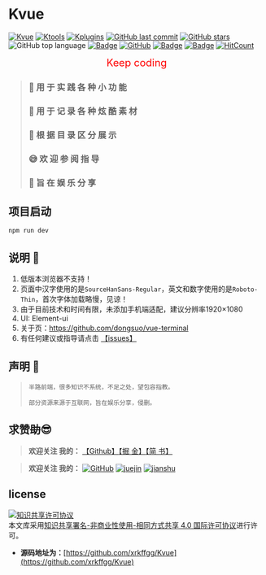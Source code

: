 # Kvue
[![Kvue](https://img.shields.io/badge/%E2%9D%A4-Kvue-brightgreen?style=flat-square)](https://github.com/xrkffgg/Kvue)
[![Ktools](https://img.shields.io/badge/%E2%9D%A4-Ktools-blue?style=flat-square)](https://github.com/xrkffgg/Ktools)
[![Kplugins](https://img.shields.io/badge/%E2%9D%A4-Kplugins-blueviolet?style=flat-square)](https://github.com/xrkffgg/Kplugins)
[![GitHub last commit](https://img.shields.io/github/last-commit/xrkffgg/Kvue.svg?color=red&style=flat-square)](https://github.com/xrkffgg/Kvue/commits)
[![GitHub stars](https://img.shields.io/github/stars/xrkffgg/Kvue.svg?style=flat-square)](https://github.com/xrkffgg/Kvue/stargazers)
![GitHub top language](https://img.shields.io/github/languages/top/xrkffgg/Kvue.svg?color=orange&style=flat-square)
[![Badge](https://img.shields.io/badge/link-996.icu-%23FF4D5B.svg?style=flat-square)](https://996.icu/#/zh_CN)
[![GitHub](https://img.shields.io/github/license/xrkffgg/Kvue.svg?style=flat-square)](https://github.com/xrkffgg/Kvue/blob/master/LICENSE)
[![Badge](https://img.shields.io/badge/%E5%BE%AE%E4%BF%A1-%E5%90%91TA%E5%85%B3%E7%88%B1-brightgreen.svg?style=flat-square)](https://github.com/xrkffgg/Kvue/blob/master/src/assets/jpg/vx.png)
[![Badge](https://img.shields.io/badge/%E6%94%AF%E4%BB%98%E5%AE%9D-%E5%90%91TA%E5%85%B3%E7%88%B1-blue.svg?style=flat-square)](https://github.com/xrkffgg/Kvue/blob/master/src/assets/jpg/zfb.png)
[![HitCount](http://hits.dwyl.io/xrkffgg/Kvue.svg)](http://hits.dwyl.io/xrkffgg/Kvue)


<div style="color:red; text-align:center; font-size:20px;">Keep coding</div>

> ### 🙆‍ **用 于 实 践 各 种 小 功 能**
> ### 🎨 **用 于 记 录 各 种 炫 酷 素 材**
> ### 📘 **根 据 目 录 区 分 展 示**
> ### 😅 **欢 迎 参 阅 指 导**
> ### 📃 **旨 在 娱 乐 分 享**

## 项目启动
```
npm run dev
```
## 说明 📃

1. 低版本浏览器不支持！
2. 页面中汉字使用的是`SourceHanSans-Regular`，英文和数字使用的是`Roboto-Thin`，首次字体加载略慢，见谅！
3. 由于目前技术和时间有限，未添加手机端适配，建议分辨率1920×1080
4. UI: Element-ui
5. 关于页：https://github.com/dongsuo/vue-terminal
6. 有任何建议或指导请点击 [【issues】](https://github.com/xrkffgg/Kvue/issues/new)


## 声明 📖
> `半路前端，很多知识不系统，不足之处，望包容指教。`
> 
> `部分资源来源于互联网，旨在娱乐分享，侵删。`
## 求赞~~助~~😎
> **欢迎关注 我的：** [【Github】](https://github.com/xrkffgg)[【掘 金】](https://juejin.im/user/59c369496fb9a00a4843a3e2)[【简 书】](https://www.jianshu.com/u/4ca4daac5890)

> **欢迎关注 我的：** [![GitHub](https://img.shields.io/badge/%E2%9D%A4-GitHub-lightgrey.svg?style=flat-square)](https://github.com/xrkffgg) [![juejin](https://img.shields.io/badge/%E2%9D%A4-%E6%8E%98%20%E9%87%91-blue.svg?style=flat-square)](https://juejin.im/user/59c369496fb9a00a4843a3e2) [![jianshu](https://img.shields.io/badge/%E2%9D%A4-%E7%AE%80%20%E4%B9%A6-orange.svg?style=flat-square)](https://www.jianshu.com/u/4ca4daac5890)

## license
<a rel="license" href="http://creativecommons.org/licenses/by-nc-sa/4.0/"><img alt="知识共享许可协议" style="border-width:0" src="https://i.creativecommons.org/l/by-nc-sa/4.0/88x31.png" /></a><br />本文库采用<a rel="license" href="http://creativecommons.org/licenses/by-nc-sa/4.0/">知识共享署名-非商业性使用-相同方式共享 4.0 国际许可协议</a>进行许可。

- **源码地址为：**[https://github.com/xrkffgg/Kvue](https://github.com/xrkffgg/Kvue)
